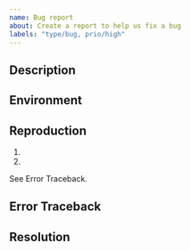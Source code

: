 ```yaml
---
name: Bug report
about: Create a report to help us fix a bug
labels: "type/bug, prio/high"
---
```


## Description

<!-- Concisely describe the bug. -->

## Environment

<!-- Describe the environment the bug occurred on.-->

## Reproduction

<!-- Provide detailed steps to reproduce the bug. -->

1. <!-- First step... -->
2. <!-- Second step... -->

See Error Traceback.

## Error Traceback

<!-- If you can, copy/paste here the error traceback, or delete the section entirely.-->

## Resolution

<!-- If you can, provide a possible fix suggestion, or delete the section entirely.-->
